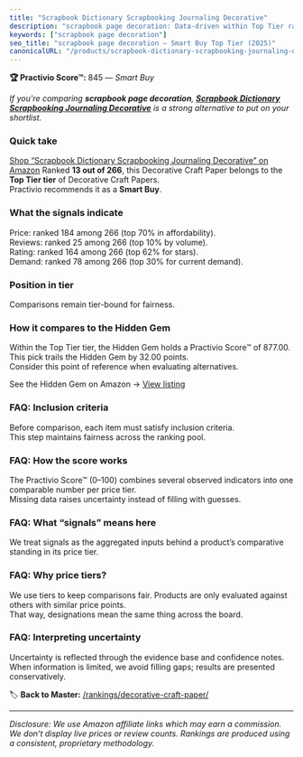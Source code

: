 ```yaml
---
title: "Scrapbook Dictionary Scrapbooking Journaling Decorative"
description: "scrapbook page decoration: Data-driven within Top Tier ranking using the Practivio Score™. Positioned by quality, value, demand, findability, momentum."
keywords: ["scrapbook page decoration"]
seo_title: "scrapbook page decoration — Smart Buy Top Tier (2025)"
canonicalURL: "/products/scrapbook-dictionary-scrapbooking-journaling-decorative-B09J2JHNTG/"
---
```


**🏆 Practivio Score™:** 845 — _Smart Buy_


*If you're comparing **scrapbook page decoration**, **[Scrapbook Dictionary Scrapbooking Journaling Decorative](https://www.amazon.com/dp/B09J2JHNTG?tag=practivio-20)** is a strong alternative to put on your shortlist.*
### Quick take
[Shop “Scrapbook Dictionary Scrapbooking Journaling Decorative” on Amazon](https://www.amazon.com/dp/B09J2JHNTG?tag=practivio-20)
Ranked **13 out of 266**, this Decorative Craft Paper belongs to the **Top Tier tier** of Decorative Craft Papers.  
Practivio recommends it as a **Smart Buy**.

### What the signals indicate
Price: ranked 184 among 266 (top 70% in affordability).  
Reviews: ranked 25 among 266 (top 10% by volume).  
Rating: ranked 164 among 266 (top 62% for stars).  
Demand: ranked 78 among 266 (top 30% for current demand).

### Position in tier
Comparisons remain tier-bound for fairness.

### How it compares to the Hidden Gem
Within the Top Tier tier, the Hidden Gem holds a Practivio Score™ of 877.00.  
This pick trails the Hidden Gem by 32.00 points.  
Consider this point of reference when evaluating alternatives.  

See the Hidden Gem on Amazon → [View listing](https://www.amazon.com/dp/B089N2YTFN?tag=practivio-20)

### FAQ: Inclusion criteria
Before comparison, each item must satisfy inclusion criteria.  
This step maintains fairness across the ranking pool.

### FAQ: How the score works
The Practivio Score™ (0–100) combines several observed indicators into one comparable number per price tier.  
Missing data raises uncertainty instead of filling with guesses.

### FAQ: What “signals” means here
We treat signals as the aggregated inputs behind a product’s comparative standing in its price tier.

### FAQ: Why price tiers?
We use tiers to keep comparisons fair. Products are only evaluated against others with similar price points.  
That way, designations mean the same thing across the board.

### FAQ: Interpreting uncertainty
Uncertainty is reflected through the evidence base and confidence notes.  
When information is limited, we avoid filling gaps; results are presented conservatively.


🏷️ **Back to Master:** [/rankings/decorative-craft-paper/](/rankings/decorative-craft-paper/)

---
_Disclosure: We use Amazon affiliate links which may earn a commission. We don’t display live prices or review counts. Rankings are produced using a consistent, proprietary methodology._
